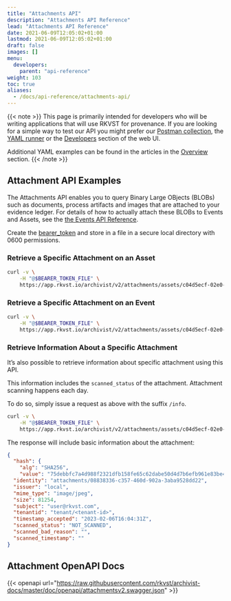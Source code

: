 ```yaml
---
title: "Attachments API"
description: "Attachments API Reference"
lead: "Attachments API Reference"
date: 2021-06-09T12:05:02+01:00
lastmod: 2021-06-09T12:05:02+01:00
draft: false
images: []
menu: 
  developers:
    parent: "api-reference"
weight: 103
toc: true
aliases: 
  - /docs/api-reference/attachments-api/
---
```

{{< note >}}
This page is primarily intended for developers who will be writing applications that will use RKVST for provenance. 
If you are looking for a simple way to test our API you might prefer our [Postman collection](https://www.postman.com/rkvst-official/workspace/rkvst-public-official/overview), the [YAML runner](/developers/yaml-reference/story-runner-components/) or the [Developers](https://app.rkvst.io) section of the web UI. 

Additional YAML examples can be found in the articles in the [Overview](/platform/overview/introduction/) section.
{{< /note >}}
## Attachment API Examples

The Attachments API enables you to query Binary Large OBjects (BLOBs) such as documents, process artifacts and images that are attached to your evidence ledger. For details of how to actually attach these BLOBs to Events and Assets, see the [the Events API Reference](../events-api/#adding-attachments).

Create the [bearer_token](/developers/developer-patterns/getting-access-tokens-using-app-registrations) and store in a file in a secure local directory with 0600 permissions.

### Retrieve a Specific Attachment on an Asset

```bash
curl -v \
    -H "@$BEARER_TOKEN_FILE" \
    https://app.rkvst.io/archivist/v2/attachments/assets/c04d5ecf-02e0-4be2-a014-ffbbf0e8ddeb/08838336-c357-460d-902a-3aba9528dd22
```

### Retrieve a Specific Attachment on an Event 

```bash
curl -v \
    -H "@$BEARER_TOKEN_FILE" \
    https://app.rkvst.io/archivist/v2/attachments/assets/c04d5ecf-02e0-4be2-a014-ffbbf0e8ddeb/events/de834094-f6c3-4e38-9b37-8c61dea312c9/08838336-c357-460d-902a-3aba9528dd22
```

### Retrieve Information About a Specific Attachment

It’s also possible to retrieve information about specific attachment using this API. 

This information includes the `scanned_status` of the attachment. Attachment scanning happens each day.

To do so, simply issue a request as above with the suffix `/info`.

```bash
curl -v \
    -H "@$BEARER_TOKEN_FILE" \
    https://app.rkvst.io/archivist/v2/attachments/assets/c04d5ecf-02e0-4be2-a014-ffbbf0e8ddeb/08838336-c357-460d-902a-3aba9528dd22/info
```

The response will include basic information about the attachment:

```json
{
  "hash": {
    "alg": "SHA256",
    "value": "75debbfc7a4d988f2321dfb158fe65c62dabe50d4d7b6efb961e83be43a8aa77"  },
  "identity": "attachments/08838336-c357-460d-902a-3aba9528dd22",
  "issuer": "local",
  "mime_type": "image/jpeg",
  "size": 81254,
  "subject": "user@rkvst.com",
  "tenantid": "tenant/<tenant-id>",
  "timestamp_accepted": "2023-02-06T16:04:31Z",
  "scanned_status": "NOT_SCANNED",
  "scanned_bad_reason": "",
  "scanned_timestamp": ""
}
```

## Attachment OpenAPI Docs

{{< openapi url="https://raw.githubusercontent.com/rkvst/archivist-docs/master/doc/openapi/attachmentsv2.swagger.json" >}}

